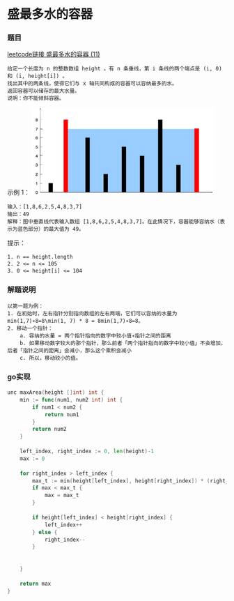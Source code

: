 # 盛最多水的容器 


### 题目
[leetcode链接 盛最多水的容器 (11)](https://leetcode.cn/problems/container-with-most-water/)

```
给定一个长度为 n 的整数数组 height 。有 n 条垂线，第 i 条线的两个端点是 (i, 0) 和 (i, height[i]) 。
找出其中的两条线，使得它们与 x 轴共同构成的容器可以容纳最多的水。
返回容器可以储存的最大水量。
说明：你不能倾斜容器。
```

示例 1：
<img src="container-with-most-water01.jpeg" height="200">
```
输入：[1,8,6,2,5,4,8,3,7]
输出：49 
解释：图中垂直线代表输入数组 [1,8,6,2,5,4,8,3,7]。在此情况下，容器能够容纳水（表示为蓝色部分）的最大值为 49。
```

提示：
```
1. n == height.length
2. 2 <= n <= 105
3. 0 <= height[i] <= 104
```
### 解题说明
```
以第一题为例：
1. 在初始时，左右指针分别指向数组的左右两端，它们可以容纳的水量为 min⁡(1,7)∗8=8\min(1, 7) * 8 = 8min(1,7)∗8=8。
2. 移动一个指针：
    a. 容纳的水量 = 两个指针指向的数字中较小值∗指针之间的距离
    b. 如果移动数字较大的那个指针，那么前者「两个指针指向的数字中较小值」不会增加，后者「指针之间的距离」会减小，那么这个乘积会减小
    c. 所以，移动较小的值。
```

### go实现
```go
unc maxArea(height []int) int {
	min := func(num1, num2 int) int {
		if num1 < num2 {
			return num1
		}
		return num2
	}

	left_index, right_index := 0, len(height)-1
	max := 0
    
	for right_index > left_index {
		max_t := min(height[left_index], height[right_index]) * (right_index - left_index)
		if max < max_t {
			max = max_t
		}

		if height[left_index] < height[right_index] {
			left_index++
		} else {
			right_index--
		}


	}

	return max
}
```